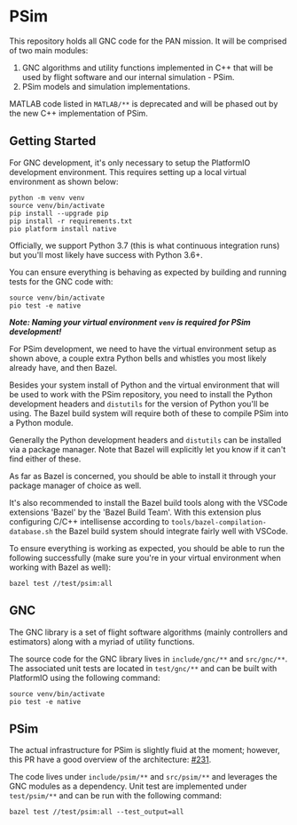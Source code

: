 
# PSim

This repository holds all GNC code for the PAN mission. It will be comprised of
two main modules:

 1. GNC algorithms and utility functions implemented in C++ that will be
    used by flight software and our internal simulation - PSim.
 2. PSim models and simulation implementations.

MATLAB code listed in `MATLAB/**` is deprecated and will be phased out by the
new C++ implementation of PSim.

## Getting Started

For GNC development, it's only necessary to setup the PlatformIO development
environment. This requires setting up a local virtual environment as shown
below:

    python -m venv venv
    source venv/bin/activate
    pip install --upgrade pip
    pip install -r requirements.txt
    pio platform install native

Officially, we support Python 3.7 (this is what continuous integration runs) but
you'll most likely have success with Python 3.6+.

You can ensure everything is behaving as expected by building and running tests
for the GNC code with:

    source venv/bin/activate
    pio test -e native

**_Note: Naming your virtual environment `venv` is required for PSim
development!_**

For PSim development, we need to have the virtual environment setup as shown
above, a couple extra Python bells and whistles you most likely already have,
and then Bazel.

Besides your system install of Python and the virtual environment that will be
used to work with the PSim repository, you need to install the Python
development headers and `distutils` for the version of Python you'll be using.
The Bazel build system will require both of these to compile PSim into a Python
module.

Generally the Python development headers and `distutils` can be installed via a
package manager. Note that Bazel will explicitly let you know if it can't find
either of these.

As far as Bazel is concerned, you should be able to install it through your
package manager of choice as well.

It's also recommended to install the Bazel build tools along with the VSCode
extensions 'Bazel' by the 'Bazel Build Team'. With this extension plus
configuring C/C++ intellisense according to
`tools/bazel-compilation-database.sh` the Bazel build system should integrate
fairly well  with VSCode.

To ensure everything is working as expected, you should be able to run the
following successfully (make sure you're in your virtual environment when
working with Bazel as well):

    bazel test //test/psim:all

## GNC

The GNC library is a set of flight software algorithms (mainly controllers and
estimators) along with a myriad of utility functions.

The source code for the GNC library lives in `include/gnc/**` and `src/gnc/**`.
The associated unit tests are located in `test/gnc/**` and can be built with
PlatformIO using the following command:

    source venv/bin/activate
    pio test -e native

## PSim

The actual infrastructure for PSim is slightly fluid at the moment; however,
this PR have a good overview of the architecture: [#231](https://github.com/pathfinder-for-autonomous-navigation/psim/pull/231).

The code lives under `include/psim/**` and `src/psim/**` and leverages the GNC
modules as a dependency. Unit test are implemented under `test/psim/**` and can
be run with the following command:

    bazel test //test/psim:all --test_output=all
